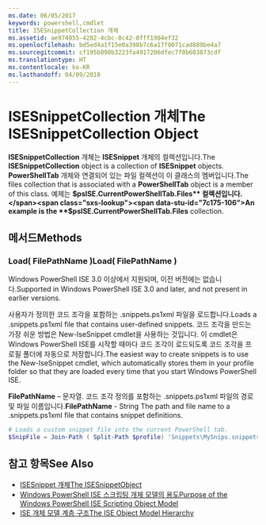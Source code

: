 ```yaml
---
ms.date: 06/05/2017
keywords: powershell,cmdlet
title: ISESnippetCollection 개체
ms.assetid: ae974955-4282-4cbc-8c42-0fff1904ef32
ms.openlocfilehash: bd5ed4a1f15e0a398b7c6a17f0071cad889be4a7
ms.sourcegitcommit: cf195b090b3223fa4917206dfec7f0b603873cdf
ms.translationtype: HT
ms.contentlocale: ko-KR
ms.lasthandoff: 04/09/2018
---
```

# <a name="the-isesnippetcollection-object"></a><span data-ttu-id="7c175-103">ISESnippetCollection 개체</span><span class="sxs-lookup"><span data-stu-id="7c175-103">The ISESnippetCollection Object</span></span>

<span data-ttu-id="7c175-104">**ISESnippetCollection** 개체는 **ISESnippet** 개체의 컬렉션입니다.</span><span class="sxs-lookup"><span data-stu-id="7c175-104">The **ISESnippetCollection** object is a collection of **ISESnippet** objects.</span></span> <span data-ttu-id="7c175-105">**PowerShellTab** 개체와 연결되어 있는 파일 컬렉션이 이 클래스의 멤버입니다.</span><span class="sxs-lookup"><span data-stu-id="7c175-105">The files collection that is associated with a **PowerShellTab** object is a member of this class.</span></span> <span data-ttu-id="7c175-106">예제는 **$psISE.CurrentPowerShellTab.Files** 컬렉션입니다.</span><span class="sxs-lookup"><span data-stu-id="7c175-106">An example is the **$psISE.CurrentPowerShellTab.Files** collection.</span></span>

## <a name="methods"></a><span data-ttu-id="7c175-107">메서드</span><span class="sxs-lookup"><span data-stu-id="7c175-107">Methods</span></span>

### <a name="load-filepathname-"></a><span data-ttu-id="7c175-108">Load\( FilePathName \)</span><span class="sxs-lookup"><span data-stu-id="7c175-108">Load\( FilePathName \)</span></span>

<span data-ttu-id="7c175-109">Windows PowerShell ISE 3.0 이상에서 지원되며, 이전 버전에는 없습니다.</span><span class="sxs-lookup"><span data-stu-id="7c175-109">Supported in Windows PowerShell ISE 3.0 and later, and not present in earlier versions.</span></span>

<span data-ttu-id="7c175-110">사용자가 정의한 코드 조각을 포함하는 .snippets.ps1xml 파일을 로드합니다.</span><span class="sxs-lookup"><span data-stu-id="7c175-110">Loads a .snippets.ps1xml file that contains user-defined snippets.</span></span> <span data-ttu-id="7c175-111">코드 조각을 만드는 가장 쉬운 방법은 New-IseSnippet cmdlet을 사용하는 것입니다. 이 cmdlet은 Windows PowerShell ISE를 시작할 때마다 코드 조각이 로드되도록 코드 조각을 프로필 폴더에 자동으로 저장합니다.</span><span class="sxs-lookup"><span data-stu-id="7c175-111">The easiest way to create snippets is to use the New-IseSnippet cmdlet, which automatically stores them in your profile folder so that they are loaded every time that you start Windows PowerShell ISE.</span></span>

<span data-ttu-id="7c175-112">**FilePathName** – 문자열. 코드 조각 정의를 포함하는 .snippets.ps1xml 파일의 경로 및 파일 이름입니다.</span><span class="sxs-lookup"><span data-stu-id="7c175-112">**FilePathName** - String The path and file name to a .snippets.ps1xml file that contains snippet definitions.</span></span>

```powershell
# Loads a custom snippet file into the current PowerShell tab.
$SnipFile = Join-Path ( Split-Path $profile) 'Snippets\MySnips.snippets.ps1xml' $psISE.CurrentPowerShellTab.Snippets.Add($SnipPath)
```

## <a name="see-also"></a><span data-ttu-id="7c175-113">참고 항목</span><span class="sxs-lookup"><span data-stu-id="7c175-113">See Also</span></span>

- [<span data-ttu-id="7c175-114">ISESnippet 개체</span><span class="sxs-lookup"><span data-stu-id="7c175-114">The ISESnippetObject</span></span>](The-ISESnippetObject.md)
- [<span data-ttu-id="7c175-115">Windows PowerShell ISE 스크립팅 개체 모델의 용도</span><span class="sxs-lookup"><span data-stu-id="7c175-115">Purpose of the Windows PowerShell ISE Scripting Object Model</span></span>](Purpose-of-the-Windows-PowerShell-ISE-Scripting-Object-Model.md)
- [<span data-ttu-id="7c175-116">ISE 개체 모델 계층 구조</span><span class="sxs-lookup"><span data-stu-id="7c175-116">The ISE Object Model Hierarchy</span></span>](The-ISE-Object-Model-Hierarchy.md)